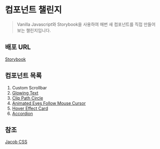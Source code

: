 # 컴포넌트 챌린지

> Vanilla Javascript와 Storybook을 사용하여 매번 새 컴포넌트를 직접 만들어보는 챌린지입니다.

## 배포 URL
[Storybook](https://main--63742fd539e8238ea4c23934.chromatic.com/?path=/story/example-introduction--page)

## 컴포넌트 목록

01. Custom Scrollbar
02. [Glowing Text](https://github.com/dkkim0122/component-challenge/blob/main/stories/GlowingText/README.md)
03. [Clip Path Circle](https://github.com/dkkim0122/component-challenge/blob/main/stories/ClipPathCircle/README.md)
04. [Animated Eyes Follow Mouse Cursor](https://github.com/dkkim0122/component-challenge/blob/main/stories/AnimatedEyesFollowMouseCursor/README.md)
05. [Hover Effect Card](https://github.com/dkkim0122/component-challenge/blob/main/stories/HoverEffectCard/README.md)
06. [Accordion](https://github.com/dkkim0122/component-challenge/blob/main/stories/Accordion/README.md)

## 참조
[Jacob CSS](https://css-collection-git-main-jungkyuhyun.vercel.app/?path=/story/jacob-css-introduction--page)
